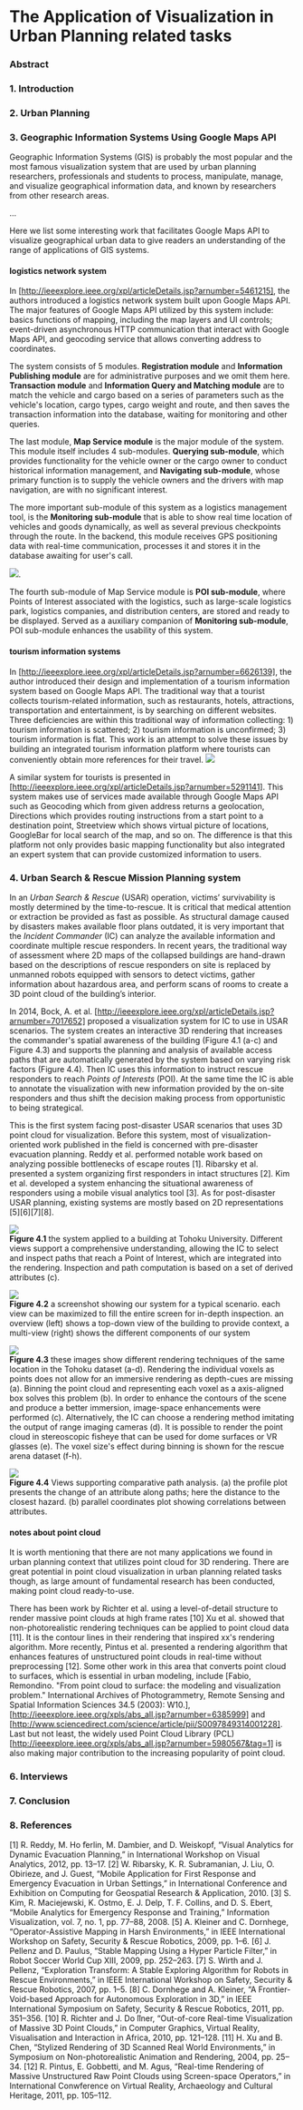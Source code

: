 # The Application of Visualization in Urban Planning related tasks

### Abstract

### 1. Introduction

### 2. Urban Planning

### 3. Geographic Information Systems Using Google Maps API
Geographic Information Systems (GIS) is probably the most popular and the most famous visualization system that are used by urban planning researchers, professionals and students to process, manipulate, manage, and visualize geographical information data, and known by researchers from other research areas.

...

Here we list some interesting work that facilitates Google Maps API to visualize geographical urban data to give readers an understanding of the range of applications of GIS systems.

#### logistics network system
In [http://ieeexplore.ieee.org/xpl/articleDetails.jsp?arnumber=5461215], the authors introduced a logistics network system built upon Google Maps API. The major features of Google Maps API utilized by this system include: basics functions of mapping, including the map layers and UI controls; event-driven asynchronous HTTP communication that interact with Google Maps API, and geocoding service that allows converting address to coordinates.

The system consists of 5 modules. **Registration module** and **Information Publishing module** are for administrative purposes and we omit them here. **Transaction module** and **Information Query and Matching module** are to match the vehicle and cargo based on a series of parameters such as the vehicle's location, cargo types, cargo weight and route, and then saves the transaction information into the database, waiting for monitoring and other queries.

The last module, **Map Service module** is the major module of the system. This module itself includes 4 sub-modules. **Querying sub-module**, which provides functionality for the vehicle owner or the cargo owner to conduct historical information management, and **Navigating sub-module**, whose primary function is to supply the vehicle owners and the drivers with map navigation, are with no significant interest.

The more important sub-module of this system as a logistics management tool, is the **Monitoring sub-module** that is able to show real time location of vehicles and goods dynamically, as well as several previous checkpoints through the route. In the backend, this module receives GPS positioning data with real-time communication, processes it and stores it in the database awaiting for user's call.

![](http://ieeexplore.ieee.org/ielx5/5455877/5461034/5461215/html/img/5461215-fig-7-large.gif).

The fourth sub-module of Map Service module is **POI sub-module**, where Points of Interest associated with the logistics, such as large-scale logistics park, logistics companies, and distribution centers, are stored and ready to be displayed. Served as a auxiliary companion of **Monitoring sub-module**, POI sub-module enhances the usability of this system.

#### tourism information systems
In [http://ieeexplore.ieee.org/xpl/articleDetails.jsp?arnumber=6626139], the author introduced their design and implementation of a tourism information system based on Google Maps API. The traditional way that a tourist collects tourism-related information, such as restaurants, hotels, attractions, transportation and entertainment, is by searching on different websites. Three deficiencies are within this traditional way of information collecting: 1) tourism information is scattered; 2) tourism information is unconfirmed; 3) tourism information is flat. This work is an attempt to solve these issues by building an integrated tourism information platform where tourists can conveniently obtain more references for their travel.
![](http://ieeexplore.ieee.org/ielx7/6601058/6626018/6626139/html/img/6626139-fig-2-large.gif)

A similar system for tourists is presented in [http://ieeexplore.ieee.org/xpl/articleDetails.jsp?arnumber=5291141]. This system makes use of services made available through Google Maps API such as Geocoding which from given address returns a geolocation, Directions which provides routing instructions from a start point to a destination point, Streetview which shows virtual picture of locations, GoogleBar for local search of the map, and so on. The difference is that this platform not only provides basic mapping functionality but also integrated an expert system that can provide customized information to users.

### 4. Urban Search & Rescue Mission Planning system
In an *Urban Search & Rescue* (USAR) operation, victims’ survivability is mostly determined by the time-to-rescue. It is critical that medical attention or extraction be provided as fast as possible. As structural damage caused by disasters makes available floor plans outdated, it is very important that the *Incident Commander* (IC) can analyze the available information and coordinate multiple rescue responders. In recent years, the traditional way of assessment where 2D maps of the collapsed buildings are hand-drawn based on the descriptions of rescue responders on site is replaced by unmanned robots equipped with sensors to detect victims, gather information about hazardous area, and perform scans of rooms to create a 3D point cloud of the building’s interior.

In 2014, Bock, A. et al. [http://ieeexplore.ieee.org/xpl/articleDetails.jsp?arnumber=7017652] proposed a visualization system for IC to use in USAR scenarios. The system creates an interactive 3D rendering that increases the commander's spatial awareness of the building (Figure 4.1 (a-c) and Figure 4.3) and supports the planning and analysis of available access paths that are automatically generated by the system based on varying risk factors (Figure 4.4). Then IC uses this information to instruct rescue responders to reach *Points of Interests* (POI). At the same time the IC is able to annotate the visualization with new information provided by the on-site responders and thus shift the decision making process from opportunistic to being strategical.

This is the first system facing post-disaster USAR scenarios that uses 3D point cloud for visualization. Before this system, most of visualization-oriented work published in the field is concerned with pre-disaster evacuation planning. Reddy et al. performed notable work based on analyzing possible bottlenecks of escape routes [1]. Ribarsky et al. presented a system organizing first responders in intact structures [2]. Kim et al. developed a system enhancing the situational awareness of responders using a mobile visual analytics tool [3]. As for post-disaster USAR planning, existing systems are mostly based on 2D representations [5][6][7][8].

![](http://ieeexplore.ieee.org/ielx7/7002491/7017643/7017652/html/img/7017652-fig-1-hires.gif)  
**Figure 4.1** the system applied to a building at Tohoku University. Different views support a comprehensive understanding, allowing the IC to select and inspect paths that reach a Point of Interest, which are integrated into the rendering. Inspection and path computation is based on a set of derived attributes (c).

![](http://ieeexplore.ieee.org/ielx7/7002491/7017643/7017652/html/img/7017652-fig-2-hires.gif)  
**Figure 4.2** a screenshot showing our system for a typical scenario. each view can be maximized to fill the entire screen for in-depth inspection. an overview (left) shows a top-down view of the building to provide context, a multi-view (right) shows the different components of our system

![](http://ieeexplore.ieee.org/ielx7/7002491/7017643/7017652/html/img/7017652-fig-3-hires.gif)  
**Figure 4.3** these images show different rendering techniques of the same location in the Tohoku dataset (a-d). Rendering the individual voxels as points does not allow for an immersive rendering as depth-cues are missing (a). Binning the point cloud and representing each voxel as a axis-aligned box solves this problem (b). In order to enhance the contours of the scene and produce a better immersion, image-space enhancements were performed (c). Alternatively, the IC can choose a rendering method imitating the output of range imaging cameras (d). It is possible to render the point cloud in stereoscopic fisheye that can be used for dome surfaces or VR glasses (e). The voxel size's effect during binning is shown for the rescue arena dataset (f-h).

![](http://ieeexplore.ieee.org/ielx7/7002491/7017643/7017652/html/img/7017652-fig-4-large.gif)  
**Figure 4.4** Views supporting comparative path analysis. (a) the profile plot presents the change of an attribute along paths; here the distance to the closest hazard. (b) parallel coordinates plot showing correlations between attributes.

#### notes about point cloud
It is worth mentioning that there are not many applications we found in urban planning context that utilizes point cloud for 3D rendering. There are great potential in point cloud visualization in urban planning related tasks though, as large amount of fundamental research has been conducted, making point cloud ready-to-use.

There has been work by Richter et al. using a level-of-detail structure to render massive point clouds at high frame rates [10]
Xu et al. showed that non-photorealistic rendering techniques can be applied to point cloud data [11]. It is the contour lines in their rendering that inspired xx's rendering algorithm.
More recently, Pintus et al. presented a rendering algorithm that enhances features of unstructured point clouds in real-time without preprocessing [12].
Some other work in this area that converts point cloud to surfaces, which is essential in urban modeling, include [Fabio, Remondino. "From point cloud to surface: the modeling and visualization problem." International Archives of Photogrammetry, Remote Sensing and Spatial Information Sciences 34.5 (2003): W10.], [http://ieeexplore.ieee.org/xpls/abs_all.jsp?arnumber=6385999] and [http://www.sciencedirect.com/science/article/pii/S0097849314001228].
Last but not least, the widely used Point Cloud Library (PCL) [http://ieeexplore.ieee.org/xpls/abs_all.jsp?arnumber=5980567&tag=1] is also making major contribution to the increasing popularity of point cloud.

### 6. Interviews

### 7. Conclusion

### 8. References
[1] R. Reddy, M. Ho ̈ferlin, M. Dambier, and D. Weiskopf, “Visual Analytics for Dynamic Evacuation Planning,” in International Workshop on Visual Analytics, 2012, pp. 13–17.
[2] W. Ribarsky, K. R. Subramanian, J. Liu, O. Obirieze, and J. Guest, “Mobile Application for First Response and Emergency Evacuation in Urban Settings,” in International Conference and Exhibition on Computing for Geospatial Research & Application, 2010.
[3] S. Kim, R. Maciejewski, K. Ostmo, E. J. Delp, T. F. Collins, and D. S. Ebert, “Mobile Analytics for Emergency Response and Training,” Information Visualization, vol. 7, no. 1, pp. 77–88, 2008.
[5] A. Kleiner and C. Dornhege, “Operator-Assistive Mapping in Harsh Environments,” in IEEE International Workshop on Safety, Security & Rescue Robotics, 2009, pp. 1–6.
[6] J. Pellenz and D. Paulus, “Stable Mapping Using a Hyper Particle Filter,” in Robot Soccer World Cup XIII, 2009, pp. 252–263.
[7] S. Wirth and J. Pellenz, “Exploration Transform: A Stable Exploring Algorithm for Robots in Rescue Environments,” in IEEE International Workshop on Safety, Security & Rescue Robotics, 2007, pp. 1–5.
[8] C. Dornhege and A. Kleiner, “A Frontier-Void-based Approach for Autonomous Exploration in 3D,” in IEEE International Symposium on Safety, Security & Rescue Robotics, 2011, pp. 351–356.
[10] R. Richter and J. Do ̈llner, “Out-of-core Real-time Visualization of Massive 3D Point Clouds,” in Computer Graphics, Virtual Reality, Visualisation and Interaction in Africa, 2010, pp. 121–128.
[11] H. Xu and B. Chen, “Stylized Rendering of 3D Scanned Real World Environments,” in Symposium on Non-photorealistic Animation and Rendering, 2004, pp. 25–34.
[12] R. Pintus, E. Gobbetti, and M. Agus, “Real-time Rendering of Massive Unstructured Raw Point Clouds using Screen-space Operators,” in International Conwference on Virtual Reality, Archaeology and Cultural Heritage, 2011, pp. 105–112.

